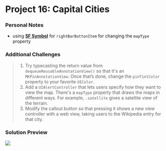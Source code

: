 # Project 16: Capital Cities

### Personal Notes
- using [**SF Symbol**](https://developer.apple.com/design/human-interface-guidelines/sf-symbols/overview/) for `rightBarButtonItem` for changing the `mapType` property

### Additional Challenges
> 1. Try typecasting the return value from `dequeueReusableAnnotationView()` so that it's an `MKPinAnnotationView`. Once that’s done, change the `pinTintColor` property to your favorite `UIColor`.
> 2. Add a `UIAlertController` that lets users specify how they want to view the map. There's a `mapType` property that draws the maps in different ways. For example, `.satellite` gives a satellite view of the terrain.
> 3. Modify the callout button so that pressing it shows a new view controller with a web view, taking users to the Wikipedia entry for that city.

### Solution Preview
<img src="https://user-images.githubusercontent.com/4438390/72215138-fa98f880-34dc-11ea-9560-53bc1424a448.png">
